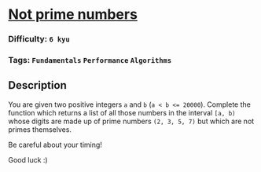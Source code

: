 # [Not prime numbers](https://www.codewars.com/kata/5a9a70cf5084d74ff90000f7)

### Difficulty: `6 kyu`

### Tags: `Fundamentals` `Performance` `Algorithms`

## Description

You are given two positive integers `a` and `b` (`a < b <= 20000`). Complete the function which returns a list of all those numbers in the interval `[a, b)` whose digits are made up of prime numbers `(2, 3, 5, 7)` but which are not primes themselves.

Be careful about your timing!

Good luck :)